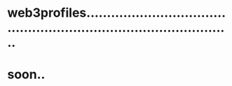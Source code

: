 # web3profiles.........................................................................................
# soon..
